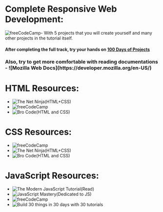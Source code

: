 # Complete Responsive Web Development:
![freeCodeCamp](https://www.freecodecamp.org/learn/2022/responsive-web-design/)- With 5 projects that you will create yourself and many other projects in the tutorial itself.

<h4>After completing the full track, try your hands on <a href="https://codedamn.com/100-days-of-projects">100 Days of Projects</a></h4>

 <h3>Also, try to get more comfortable with reading documentations - ![Mozilla Web Docs](https://developer.mozilla.org/en-US/)</h3>

# HTML Resources:
- ![The Net Ninja(HTML+CSS)](https://youtube.com/playlist?list=PL4cUxeGkcC9ivBf_eKCPIAYXWzLlPAm6G)
- ![freeCodeCamp](https://www.youtube.com/watch?v=kUMe1FH4CHE)
- ![Bro Code(HTML and CSS)](https://youtu.be/cyuzt1Dp8X8)

# CSS Resources:
- ![freeCodeCamp](https://www.youtube.com/watch?v=1Rs2ND1ryYc)
- ![The Net Ninja(HTML+CSS)](https://youtube.com/playlist?list=PL4cUxeGkcC9ivBf_eKCPIAYXWzLlPAm6G)
- ![Bro Code(HTML and CSS)](https://youtu.be/cyuzt1Dp8X8)

# JavaScript Resources:
- ![The Modern JavaScript Tutorial(Read)](https://javascript.info/)
- ![JavaScript Mastery(Dedicated to JS)](https://www.youtube.com/c/JavaScriptMastery)
- ![freeCodeCamp](https://www.freecodecamp.org/learn/javascript-algorithms-and-data-structures/)
- ![Build 30 things in 30 days with 30 tutorials](https://javascript30.com/)


